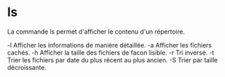 ls
===

La commande ls permet d'afficher le contenu d'un répertoire.

-l Afficher les informations de manière détaillée.
-a Afficher les fichiers cachés.
-h Afficher la taille des fichiers de facon lisible.
-r Tri inversé.
-t Trier les fichiers par date du plus récent au plus ancien.
-S Trier par taille décroissante.